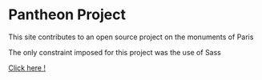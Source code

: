 # Pantheon Project

This site contributes to an open source project on the monuments of Paris

The only constraint imposed for this project was the use of Sass

[Click here !](https://jstnate.github.io/pantheon-project/)
